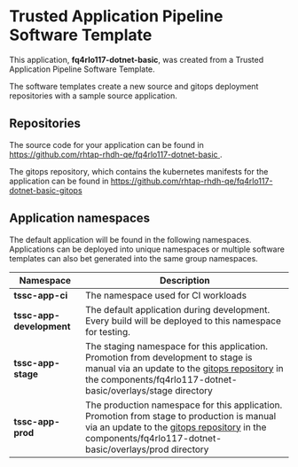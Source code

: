 # Trusted Application Pipeline Software Template

This application, **fq4rlo117-dotnet-basic**, was created from a Trusted Application Pipeline Software Template.

The software templates create a new source and gitops deployment repositories with a sample source application. 

## Repositories

The source code for your application can be found in [https://github.com/rhtap-rhdh-qe/fq4rlo117-dotnet-basic ](https://github.com/rhtap-rhdh-qe/fq4rlo117-dotnet-basic ).
 
The gitops repository, which contains the kubernetes manifests for the application can be found in 
[https://github.com/rhtap-rhdh-qe/fq4rlo117-dotnet-basic-gitops ](https://github.com/rhtap-rhdh-qe/fq4rlo117-dotnet-basic-gitops ) 

## Application namespaces 

The default application will be found in the following namespaces. Applications can be deployed into unique namespaces or multiple software templates can also bet generated into the same group namespaces.  

|  Namespace   |  Description   |  
| -------- | -------- |
| **tssc-app-ci** | The namespace used for CI workloads |
| **tssc-app-development** | The default application during development. Every build will be deployed to this namespace for testing. |
| **tssc-app-stage** | The staging namespace for this application. Promotion from development to stage is manual via an update to the [gitops repository](https://github.com/rhtap-rhdh-qe/fq4rlo117-dotnet-basic-gitops ) in the components/fq4rlo117-dotnet-basic/overlays/stage directory |
| **tssc-app-prod** | The production namespace for this application. Promotion from stage to production is manual via an update to the [gitops repository](https://github.com/rhtap-rhdh-qe/fq4rlo117-dotnet-basic-gitops ) in the components/fq4rlo117-dotnet-basic/overlays/prod directory |